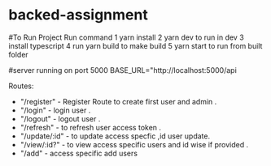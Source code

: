 # backed-assignment

#To Run Project Run command
 1 yarn install
 2 yarn dev to run in dev
 3 install typescript 
 4 run yarn build  to make build
 5 yarn start to run from built folder

#server running on port 5000
BASE_URL="http://localhost:5000/api

Routes:
* "/register" - Register Route to create first user and admin .
* "/login" - login user .
* "/logout" - logout user .
* "/refresh" - to refresh user access token .
* "/update/:id" - to update access specfic ,id user update.
* "/view/:id?" - to view access specific users and id wise if provided .
* "/add" - access specific add users

